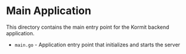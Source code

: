 # Main Application 
 
This directory contains the main entry point for the Kormit backend application. 
 
- `main.go` - Application entry point that initializes and starts the server 
